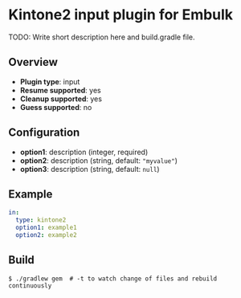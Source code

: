 # Kintone2 input plugin for Embulk

TODO: Write short description here and build.gradle file.

## Overview

* **Plugin type**: input
* **Resume supported**: yes
* **Cleanup supported**: yes
* **Guess supported**: no

## Configuration

- **option1**: description (integer, required)
- **option2**: description (string, default: `"myvalue"`)
- **option3**: description (string, default: `null`)

## Example

```yaml
in:
  type: kintone2
  option1: example1
  option2: example2
```


## Build

```
$ ./gradlew gem  # -t to watch change of files and rebuild continuously
```
